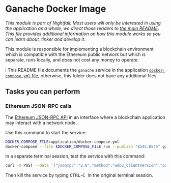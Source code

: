 # Ganache Docker Image

*This module is part of Nightfall. Most users will only be interested in using the application as a whole, we direct those readers to [the main README](../README.md). This file provides additional information on how this module works so you can learn about, tinker and develop it.*

This module is responsible for implementing a blockchain environment which is compatible with the Ethereum public network but which is separate, runs locally, and does not cost any money to operate.

:information_source: This README file documents the `ganache` service in the application [ `docker-compose.yml` file](../docker-compose.yml), otherwise, this folder does not have any additional files.

## Tasks you can perform

### Ethereum JSON-RPC calls

The [Ethereum JSON-RPC API](https://github.com/ethereum/wiki/wiki/JSON-RPC) in an interface where a blockchain application may interact with a network node.

Use this command to start the service:

```sh
DOCKER_COMPOSE_FILE=application/docker-compose.yml
docker-compose --file $DOCKER_COMPOSE_FILE run --publish "8545:8545" ganache
```

In a separate terminal session, test the service with this command:

```sh
curl -X POST --data '{"jsonrpc":"2.0","method":"web3_clientVersion","params":[],"id":67}' localhost:8545
```

Then kill the service by typing <kbd>CTRL</kbd>-<kbd>C </kbd> in the original terminal session.